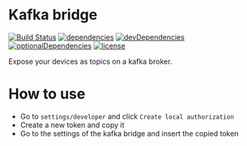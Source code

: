 # Kafka bridge

[![Build Status](https://github.com/tim-hellhake/kafka-bridge/workflows/Build/badge.svg)](https://github.com/tim-hellhake/kafka-bridge/actions?query=workflow%3ABuild)
[![dependencies](https://david-dm.org/tim-hellhake/kafka-bridge.svg)](https://david-dm.org/tim-hellhake/kafka-bridge)
[![devDependencies](https://david-dm.org/tim-hellhake/kafka-bridge/dev-status.svg)](https://david-dm.org/tim-hellhake/kafka-bridge?type=dev)
[![optionalDependencies](https://david-dm.org/tim-hellhake/kafka-bridge/optional-status.svg)](https://david-dm.org/tim-hellhake/kafka-bridge?type=optional)
[![license](https://img.shields.io/badge/license-MPL--2.0-blue.svg)](LICENSE)

Expose your devices as topics on a kafka broker.

# How to use
* Go to `settings/developer` and click `Create local authorization`
* Create a new token and copy it
* Go to the settings of the kafka bridge and insert the copied token
